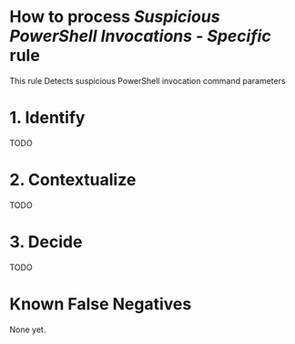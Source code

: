 # How to process *Suspicious PowerShell Invocations - Specific* rule
This rule Detects suspicious PowerShell invocation command parameters

# 1. Identify
TODO

# 2. Contextualize
TODO

# 3. Decide
TODO

# Known False Negatives
None yet.
